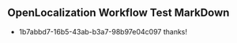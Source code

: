 ## OpenLocalization Workflow Test MarkDown
* 1b7abbd7-16b5-43ab-b3a7-98b97e04c097 thanks!

<!--HONumber=Jul16_HO3-->


